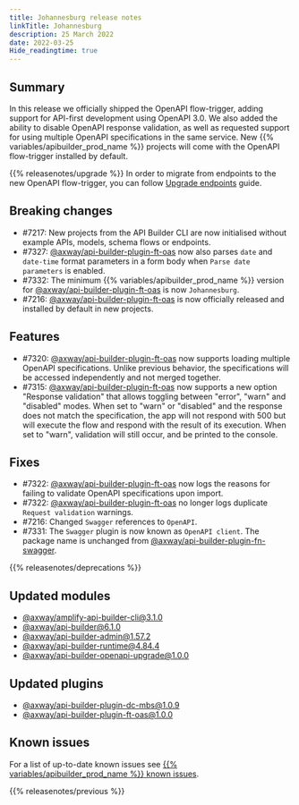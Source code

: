 ```yaml
---
title: Johannesburg release notes
linkTitle: Johannesburg
description: 25 March 2022
date: 2022-03-25
Hide_readingtime: true
---
```

## Summary

In this release we officially shipped the OpenAPI flow-trigger, adding support for API-first development using OpenAPI 3.0. We also added the ability to disable OpenAPI response validation, as well as requested support for using multiple OpenAPI specifications in the same service. New {{% variables/apibuilder_prod_name %}} projects will come with the OpenAPI flow-trigger installed by default.

{{% releasenotes/upgrade %}}
In order to migrate from endpoints to the new OpenAPI flow-trigger, you can follow [Upgrade endpoints](/docs/updates/upgrade_endpoints) guide.

## Breaking changes

* #7217: New projects from the API Builder CLI are now initialised without example APIs, models, schema flows or endpoints.
* #7327: [@axway/api-builder-plugin-ft-oas](https://www.npmjs.com/package/@axway/api-builder-plugin-ft-oas) now also parses `date` and `date-time` format parameters in a form body when `Parse date parameters` is enabled.
* #7332: The minimum {{% variables/apibuilder_prod_name %}} version for [@axway/api-builder-plugin-ft-oas](https://www.npmjs.com/package/@axway/api-builder-plugin-ft-oas) is now `Johannesburg`.
* #7216: [@axway/api-builder-plugin-ft-oas](https://www.npmjs.com/package/@axway/api-builder-plugin-ft-oas) is now officially released and installed by default in new projects.

## Features

* #7320: [@axway/api-builder-plugin-ft-oas](https://www.npmjs.com/package/@axway/api-builder-plugin-ft-oas) now supports loading multiple OpenAPI specifications. Unlike previous behavior, the specifications will be accessed independently and not merged together.
* #7315: [@axway/api-builder-plugin-ft-oas](https://www.npmjs.com/package/@axway/api-builder-plugin-ft-oas) now supports a new option "Response validation" that allows toggling between "error", "warn" and "disabled" modes. When set to "warn" or "disabled" and the response does not match the specification, the app will not respond with 500 but will execute the flow and respond with the result of its execution. When set to "warn", validation will still occur, and be printed to the console.

## Fixes

* #7322: [@axway/api-builder-plugin-ft-oas](https://www.npmjs.com/package/@axway/api-builder-plugin-ft-oas) now logs the reasons for failing to validate OpenAPI specifications upon import.
* #7322: [@axway/api-builder-plugin-ft-oas](https://www.npmjs.com/package/@axway/api-builder-plugin-ft-oas) no longer logs duplicate `Request validation` warnings.
* #7216: Changed `Swagger` references to `OpenAPI`.
* #7331: The `Swagger` plugin is now known as `OpenAPI client`. The package name is unchanged from [@axway/api-builder-plugin-fn-swagger](https://www.npmjs.com/package/@axway/api-builder-plugin-fn-swagger).

{{% releasenotes/deprecations %}}

<!-- Regenerate modules/plugins with api-builder-tools generate-release-notes script -->
## Updated modules
* [@axway/amplify-api-builder-cli@3.1.0](https://www.npmjs.com/package/@axway/amplify-api-builder-cli/v/3.1.0)
* [@axway/api-builder@6.1.0](https://www.npmjs.com/package/@axway/api-builder/v/6.1.0)
* [@axway/api-builder-admin@1.57.2](https://www.npmjs.com/package/@axway/api-builder-admin/v/1.57.2)
* [@axway/api-builder-runtime@4.84.4](https://www.npmjs.com/package/@axway/api-builder-runtime/v/4.84.4)
* [@axway/api-builder-openapi-upgrade@1.0.0](https://www.npmjs.com/package/@axway/api-builder-openapi-upgrade/v/1.0.0)

## Updated plugins
* [@axway/api-builder-plugin-dc-mbs@1.0.9](https://www.npmjs.com/package/@axway/api-builder-plugin-dc-mbs/v/1.0.9)
* [@axway/api-builder-plugin-ft-oas@1.0.0](https://www.npmjs.com/package/@axway/api-builder-plugin-ft-oas/v/1.0.0)

## Known issues

For a list of up-to-date known issues see [{{% variables/apibuilder_prod_name %}} known issues](/docs/known_issues/).

{{% releasenotes/previous %}}
